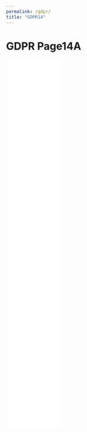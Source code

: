 ```yaml
---
permalink: /gdpr/
title: "GDPR14"
---
```



# GDPR Page14A

<iframe src="gdprcollapse.html" style="height:1000;width:150;border:none;" ></iframe>

